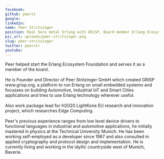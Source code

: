 ```yaml
---
facebook: 
github: peerst
google: 
linkedin: 
name: Peer Stritzinger
position: Real bare metal Erlang with GRiSP, Board member Erlang Ecosystem Foundation
pic_url: uploads/peer-stritzinger.png
slug: peer-stritzinger
twitter: peerstr
youtube: 
---
```

<p>Peer helped start the Erlang Ecosystem Foundation and serves it as a member of the board.<br />
<br />
He is Founder and Director of Peer Stritzinger GmbH which created GRiSP www.grisp.org, a platform to run Erlang on small embedded systems&nbsp;and focusses on building Automotive, Industrial IoT and Smart Cities applications and tries to use Erlang technology wherever useful.<br />
<br />
Also work package lead for H2020 LightKone EU research and innovation project, which researches Edge Computing.<br />
<br />
Peer&#39;s previous experience ranges from low level device drivers to functional languages in industrial and automotive applications, he initially mastered in physics at the Technical University Munich. He has been working self-employed as a developer since 1987 and also consulted in applied cryptography and protocol design and implementation. He is currently living and working in the idyllic countryside west of Munich, Bavaria.</p>

